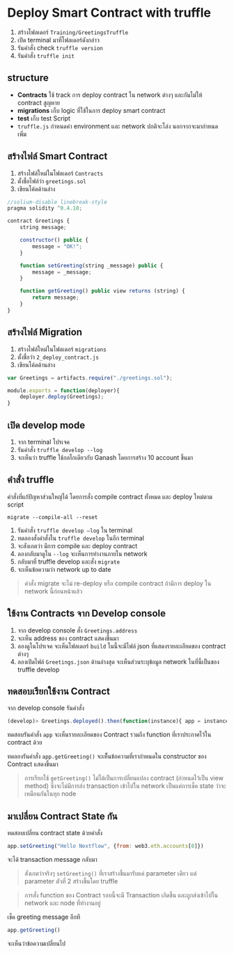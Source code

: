 # Deploy Smart Contract with truffle

1. สร้างโฟลเดอร์ `Training/GreetingsTruffle`
2. เปิด terminal มาที่โฟลเดอร์ดังกล่าว
3. รันคำสั่ง check `truffle version`
4. รันคำสั่ง `truffle init`

## structure

- **Contracts** ใช้ track การ deploy contract ใน network ต่างๆ และกันไม่ให้ contract สูญหาย
- **migrations** เก็บ logic ที่ใช้ในการ deploy smart contract
- **test** เก็บ test Script 
- `truffle.js` กำหนดค่า environment และ network ปกติจะโล่ง นอกจากจะมากำหนดเพิ่ม

## สร้างไฟล์ Smart Contract

1. สร้างไฟล์ใหม่ในโฟลเดอร์ `Contracts`
2. ตั้งชื่อไฟล์ว่า `greetings.sol`
3. เขียนโค้ดด้านล่าง

```js
//solium-disable linebreak-style
pragma solidity ^0.4.18;

contract Greetings {
    string message;

    constructor() public {
        message = "OK!";
    }

    function setGreeting(string _message) public {
        message = _message;
    }

    function getGreeting() public view returns (string) {
        return message;
    }
}
```

## สร้างไฟล์ Migration

1. สร้างไฟล์ใหม่ในโฟลเดอร์​ `migrations`
2. ตั้งชื่อว่า `2_deploy_contract.js`
2. เขียนโค้ดด้านล่าง

```js
var Greetings = artifacts.require("./greetings.sol");

module.exports = function(deployer){
    deployer.deploy(Greetings);
}
```

## เปิด develop mode

1. จาก terminal โปรเจค
2. รันคำสั่ง `truffle develop --log`
3. จะเห็นว่า truffle ใช้กลไกเดียวกับ Ganash โดยการสร้าง 10 account ขึ้นมา

## คำสั่ง truffle

คำสั่งที่แก้ปัญหาส่วนใหญ่ได้ โดยการสั่ง compile contract ทั้งหมด และ deploy ใหม่ตาม script 

```pwsh
migrate --compile-all --reset
```

1. รันคำสั่ง `truffle develop —log` ใน terminal 
2. ทดลองสั่งคำสั่งใน `truffle develop` ในอีก terminal
3. จะสังเกตว่า มีการ compile และ deploy contract 
4. ลองกลับมาดูใน `--log` จะเห็นการทำงานภายใน network
5. กลับมาที่ truffle develop และสั่ง `migrate`
6. จะเห็นข้อความว่า network up to date 

> คำสั่ง migrate จะไม่ re-deploy หรือ compile contract ถ้ามีการ deploy ใน network นี้ก่อนหน้าแล้ว

## ใช้งาน Contracts จาก Develop console

1. จาก develop console สั่ง `Greetings.address` 
2. จะเห็น address ของ contract แสดงขึ้นมา
3. ลองดูในโปรเจค จะเห็นโฟลเดอร์ `build` ในนี้จะมีไฟล์ json ที่แสดงรายละเอียดของ contract ต่างๆ 
4. ลองเปิดไฟล์ `Greetings.json` ด้านล่างสุด จะเห็นส่วนระบุข้อมูล network ในที่นี้เป็นของ truffle develop 

## ทดสอบเรียกใช้งาน Contract

จาก develop console รันคำสั่ง

```js
(develop)> Greetings.deployed().then(function(instance){ app = instance;})
```

ทดสอบรันคำสั่ง `app` จะเห็นรายละเอียดของ Contract รวมถึง function ที่เราประกาศไว้ใน contract ด้วย

ทดลองรันคำสั่ง `app.getGreeting()` จะเห็็นข้อความที่เรากำหนดใน constructor ของ Contract แสดงขึ้นมา

> การเรียกใช้ `getGreeting()` ไม่ได้เป็นการเปลี่ยนแปลง contract (กำหนดไว้เป็น view method) ซึ่งจะไม่มีการส่ง transaction เข้าไปใน network เป็นแค่การเช็ค state ว่าจะเหมือนกันในทุก node

## มาเปลี่ยน Contract State กัน

ทดสอบเปลี่ยน contract state ด้วยคำสั่ง

```js
app.setGreeting("Hello Nextflow", {from: web3.eth.accounts[0]})
```

จะได้ transaction message กลับมา

> สังเกตว่าจริงๆ `setGreeting()` ที่เราสร้างขึ้นมารับแค่ parameter เดียว แต่ parameter ตัวที่ 2 สร้างขึ้นโดย truffle 

> การสั่ง function ของ Contract รอบนี้จะมี Transaction เกิดขึ้น และถูกส่งเข้าไปใน network และ node ที่ทำงานอยู่

เช็ค greeting message อีกที

```js
app.getGreeting()
```

จะเห็นว่าข้อความเปลี่ยนไป


